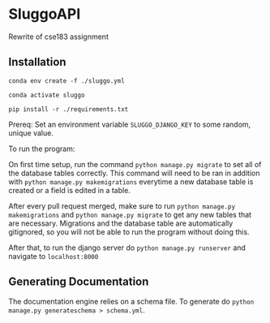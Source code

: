 # SluggoAPI
Rewrite of cse183 assignment

## Installation

`conda env create -f ./sluggo.yml`

`conda activate sluggo`

`pip install -r ./requirements.txt`

Prereq:
Set an environment variable `SLUGGO_DJANGO_KEY` to some random, unique value. 

To run the program:

On first time setup, run the command `python manage.py migrate` to set all of the database tables correctly. This command will need to be ran in addition with `python manage.py makemigrations` everytime a new database table is created or a field is edited in a table.

After every pull request merged, make sure to run `python manage.py makemigrations` and `python manage.py migrate` to get any new tables that are necessary. Migrations and the database table are automatically gitignored, so you will not be able to run the program without doing this.

After that, to run the django server do `python manage.py runserver` and navigate to `localhost:8000`

## Generating Documentation

The documentation engine relies on a schema file. To generate do `python manage.py generateschema > schema.yml`.